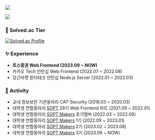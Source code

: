 <a href="https://hits.seeyoufarm.com"><img src="https://hits.seeyoufarm.com/api/count/incr/badge.svg?url=https%3A%2F%2Fgithub.com%2FTekiter&count_bg=%23217FBC&title_bg=%23555555&icon=&icon_color=%23E7E7E7&title=hits&edge_flat=false"/></a>

<a href="https://velog.io/@tekiter"><img src="https://img.shields.io/badge/-Tech%20Blog-2671bd?style=flat-square"></a>
<a href="https://tekiter.github.io/shields-craft"><img alt="" src="https://img.shields.io/badge/-Create_Your_Badge-blueviolet?style=flat-square"></a>

### 🏅 Solved.ac Tier
[![Solved.ac Profile](http://mazassumnida.wtf/api/v2/generate_badge?boj=geon08)](https://solved.ac/geon08)

### ✨ Experience

* **토스증권 Web Frontend (2023.09 ~ NOW)**
* 카카오 Tech 인턴십 Web Frontend (2022.07 ~ 2022.08)
* 당근마켓 윈터테크 인턴십 Node.js Server (2022.01 ~ 2022.03)

### 🚀 Activity

* 교내 정보보안 기관동아리 CAT-Security (2018.03 ~ 2020.03)
* 대학생 연합동아리 [SOPT](https://sopt.org/) 29기 Web Frontend 파트 (2021.09 ~ 2022.01)
* 대학생 연합동아리 [SOPT Makers](https://github.com/sopt-makers) 초기멤버 (2022.03 ~ 2022.09)
* 대학생 연합동아리 [SOPT Makers](https://github.com/sopt-makers) 1기 (2022.09 ~ 2023.01)
* 대학생 연합동아리 [SOPT Makers](https://github.com/sopt-makers) 2기 (2023.02 ~ 2023.08)
* 대학생 연합동아리 [SOPT Makers](https://github.com/sopt-makers) 3기 (2023.09 ~ NOW)

